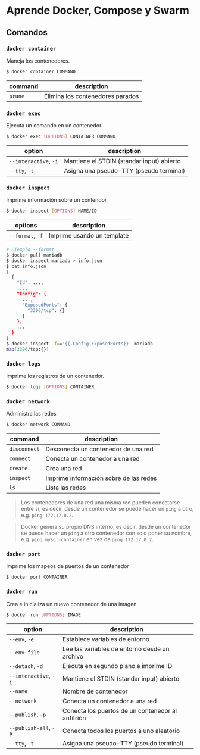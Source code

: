 # Aprende Docker, Compose y Swarm

## Comandos

### `docker container`
Maneja los contenedores.
```sh
$ docker container COMMAND
```
| command | description                      |
| ------- | -------------------------------- |
| `prune` | Elimina los contenedores parados |

### `docker exec`
Ejecuta un comando en un contenedor.
```sh
$ docker exec [OPTIONS] CONTAINER COMMAND
```
| option                | description                               |
| --------------------- | ----------------------------------------- |
| `--interactive`, `-i` | Mantiene el STDIN (standar input) abierto |
| `--tty`, `-t`         | Asigna una pseudo-TTY (pseudo terminal)   |

### `docker inspect`
Imprime información sobre un contendor
```sh
$ docker inspect [OPTIONS] NAME/ID
```
| options          | description                |
| ---------------- | -------------------------- |
| `--format`, `-f` | Imprime usando un template |

```sh
# Ejemplo --format
$ docker pull mariadb
$ docker inspect mariadb > info.json
$ cat info.json
[
  {
    "Id": ...,
    ...,
    "Config": {
      ...,
      "ExposedPorts": {
        "3306/tcp": {}
      }
    },
    ...
  }
]
$ docker inspect -f=='{{.Config.ExposedPorts}}' mariadb
map[3306/tcp:{}]
```

### `docker logs`
Imprime los registros de un contenedor.
```sh
$ docker logs [OPTIONS] CONTAINER
```

### `docker network`
Administra las redes
```sh
$ docker network COMMAND
```
| command      | description                            |
| ------------ | -------------------------------------- |
| `disconnect` | Desconecta un contenedor de una red    |
| `connect`    | Conecta un contenedor a una red        |
| `create`     | Crea una red                           |
| `inspect`    | Imprime información sobre de las redes |
| `ls`         | Lista las redes                        |

> Los contenedores de una red una misma red pueden conectarse entre sí, es decir, desde un contenedor se puede hacer un `ping` a otro, e.g. `ping 172.17.0.2`.

> Docker genera su propio DNS interno, es decir, desde un contenedor se puede hacer un `ping` a otro contenedor con solo poner su nombre, e.g. `ping mysql-container` en vez de `ping 172.17.0.2`.

### `docker port`
Imprime los mapeos de puertos de un contenedor
```sh
$ docker port CONTAINER
```

### `docker run`
Crea e inicializa un nuevo contenedor de una imagen.
```sh
$ docker run [OPTIONS] IMAGE
```
| option                | description                                       |
| --------------------- | ------------------------------------------------- |
| `--env`, `-e`         | Establece variables de entorno                    |
| `--env-file`          | Lee las variables de entorno desde un archivo     |
| `--detach`, `-d`      | Ejecuta en segundo plano e imprime ID             |
| `--interactive`, `-i` | Mantiene el STDIN (standar input) abierto         |
| `--name`              | Nombre de contenedor                              |
| `--network`           | Conecta un contenedor a una red                   |
| `--publish`, `-p`     | Conecta los puertos de un contenedor al anfitrión |
| `--publish-all`, `-P` | Conecta todos los puertos a uno aleatorio         |
| `--tty`, `-t`         | Asigna una pseudo-TTY (pseudo terminal)           |


